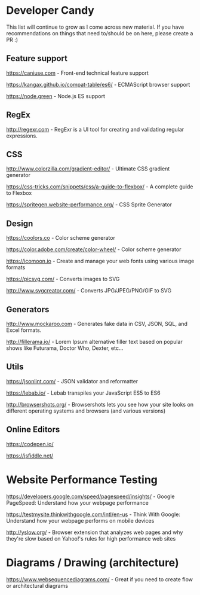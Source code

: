 # Developer Candy
This list will continue to grow as I come across new material. If you have recommendations on things that need to/should be on here, please create a PR :)

## Feature support
https://caniuse.com - Front-end technical feature support

https://kangax.github.io/compat-table/es6/ - ECMAScript browser support

https://node.green - Node.js ES support

## RegEx
http://regexr.com - RegExr is a UI tool for creating and validating regular expressions.

## CSS
http://www.colorzilla.com/gradient-editor/ - Ultimate CSS gradient generator

https://css-tricks.com/snippets/css/a-guide-to-flexbox/ - A complete guide to Flexbox

https://spritegen.website-performance.org/ - CSS Sprite Generator

## Design
https://coolors.co - Color scheme generator

https://color.adobe.com/create/color-wheel/ - Color scheme generator

https://icomoon.io - Create and manage your web fonts using various image formats

https://picsvg.com/ - Converts images to SVG

http://www.svgcreator.com/ - Converts JPG/JPEG/PNG/GIF to SVG

## Generators
http://www.mockaroo.com - Generates fake data in CSV, JSON, SQL, and Excel formats.

http://fillerama.io/ - Lorem Ipsum alternative filler text based on popular shows like Futurama, Doctor Who, Dexter, etc...

## Utils
https://jsonlint.com/ - JSON validator and reformatter

https://lebab.io/ - Lebab transpiles your JavaScript ES5 to ES6

http://browsershots.org/ - Browsershots lets you see how your site looks on different operating systems and browsers (and various versions)

## Online Editors
https://codepen.io/ 

https://jsfiddle.net/

# Website Performance Testing

https://developers.google.com/speed/pagespeed/insights/ - Google PageSpeed: Understand how your webpage performance

https://testmysite.thinkwithgoogle.com/intl/en-us - Think With Google: Understand how your webpage performs on mobile devices

http://yslow.org/ - Browser extension that analyzes web pages and why they're slow based on Yahoo!'s rules for high performance web sites

# Diagrams / Drawing (architecture)
https://www.websequencediagrams.com/ - Great if you need to create flow or architectural diagrams


